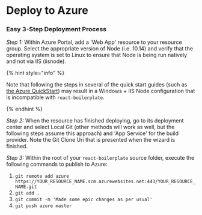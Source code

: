 # Deploy to Azure

### Easy 3-Step Deployment Process

_Step 1:_ Within Azure Portal, add a 'Web App' resource to your resource group. Select the appropriate version of Node (i.e. 10.14) and verify that the operating system is set to Linux to ensure that Node is being run natively and not via IIS (iisnode).

{% hint style="info" %}

Note that following the steps in several of the quick start guides (such as [the Azure QuickStart](https://docs.microsoft.com/en-us/azure/app-service/app-service-web-get-started-nodejs)) may result in a Windows + IIS Node configuration that is incompatible with `react-boilerplate`.

{% endhint %}

_Step 2:_ When the resource has finished deploying, go to its deployment center and select Local Git (other methods will work as well, but the following steps assume this approach) and 'App Service' for the build provider. Note the Git Clone Uri that is presented when the wizard is finished.

_Step 3:_ Within the root of your `react-boilerplate` source folder, execute the following commands to publish to Azure:

1.  `git remote add azure https://YOUR_RESOURCE_NAME.scm.azurewebsites.net:443/YOUR_RESOURCE_NAME.git`
2.  `git add .`
3.  `git commit -m 'Made some epic changes as per usual'`
4.  `git push azure master`
